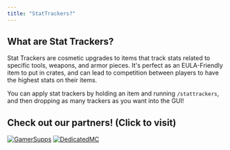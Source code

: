 ```yaml
---
title: "StatTrackers?"
---
```


## What are Stat Trackers?

Stat Trackers are cosmetic upgrades to items that track stats related to specific tools, weapons, and armor pieces. It's perfect as an EULA-Friendly item to put in crates, and can lead to competition between players to have the highest stats on their items.

You can apply stat trackers by holding an item and running `/stattrackers`, and then dropping as many trackers as you want into the GUI!

## Check out our partners! (Click to visit)

[![GamerSupps](https://i.imgur.com/7mFhlQO.png)](http://gamersupps.gg/discount/Auxilor?afmc=Auxilor)
[![DedicatedMC](https://i.imgur.com/x9aeH38.png)](https://dedimc.promo/Auxilor)